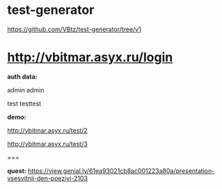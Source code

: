 # test-generator
https://github.com/VBtz/test-generator/tree/v1 <br>

http://vbitmar.asyx.ru/login
===
**auth data:**

admin admin

test testtest


**demo:**

http://vbitmar.asyx.ru/test/2

http://vbitmar.asyx.ru/test/3


===

**quest:**
https://view.genial.ly/61ea93021cb8ac001223a80a/presentation-vsesvitnij-den-poeziyi-2103
